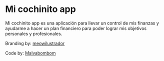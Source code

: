 # Mi cochinito app

Mi cochinito app es una aplicación para llevar un control de mis finanzas y ayudarme a hacer un plan financiero para poder lograr mis objetivos personales y profesionales.

Branding by: [meowilustrador](https://www.instagram.com/meowilustrador/)

Code by: [Malvabombom](https://github.com/malvabombom)
